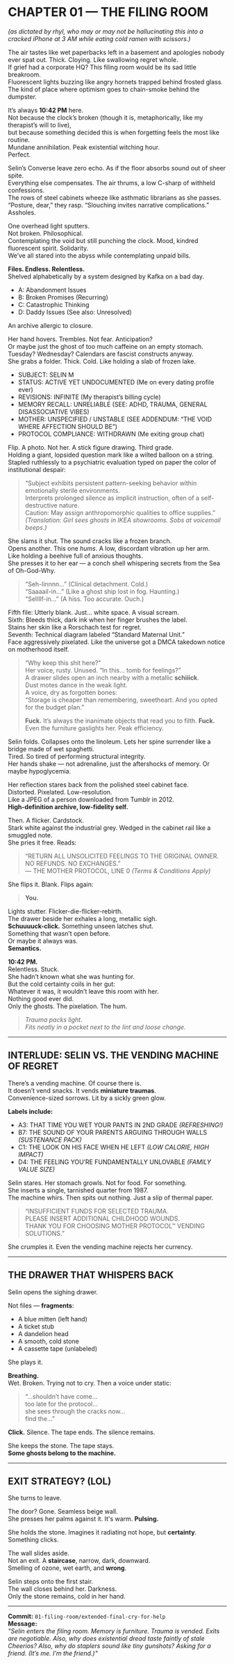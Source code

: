 # CHAPTER 01 — THE FILING ROOM  
_(as dictated by rhyl, who may or may not be hallucinating this into a cracked iPhone at 3 AM while eating cold ramen with scissors.)_

The air tastes like wet paperbacks left in a basement and apologies nobody ever spat out. Thick. Cloying. Like swallowing regret whole.  
If grief had a corporate HQ? This filing room would be its sad little breakroom.  
Fluorescent lights buzzing like angry hornets trapped behind frosted glass. The kind of place where optimism goes to chain-smoke behind the dumpster.

It’s always **10:42 PM** here.  
Not because the clock’s broken (though it is, metaphorically, like my therapist’s will to live),  
but because something decided this is when forgetting feels the most like routine.  
Mundane annihilation. Peak existential witching hour.  
Perfect.

Selin’s Converse leave zero echo. As if the floor absorbs sound out of sheer spite.  
Everything else compensates. The air thrums, a low C-sharp of withheld confessions.  
The rows of steel cabinets wheeze like asthmatic librarians as she passes.  
“Posture, dear,” they rasp. “Slouching invites narrative complications.”  
Assholes.

One overhead light sputters.  
Not broken. Philosophical.  
Contemplating the void but still punching the clock. Mood, kindred fluorescent spirit. Solidarity.  
We’ve all stared into the abyss while contemplating unpaid bills.

**Files. Endless. Relentless.**  
Shelved alphabetically by a system designed by Kafka on a bad day.  
- A: Abandonment Issues  
- B: Broken Promises (Recurring)  
- C: Catastrophic Thinking  
- D: Daddy Issues (See also: Unresolved)

An archive allergic to closure.

Her hand hovers. Trembles. Not fear. Anticipation?  
Or maybe just the ghost of too much caffeine on an empty stomach.   
Tuesday? Wednesday? Calendars are fascist constructs anyway.  
She grabs a folder. Thick. Cold. Like holding a slab of frozen lake.

- SUBJECT: SELIN M
- STATUS: ACTIVE YET UNDOCUMENTED (Me on every dating profile ever)
- REVISIONS: INFINITE (My therapist’s billing cycle)
- MEMORY RECALL: UNRELIABLE (SEE: ADHD, TRAUMA, GENERAL DISASSOCIATIVE VIBES)
- MOTHER: UNSPECIFIED / UNSTABLE (SEE ADDENDUM: “THE VOID WHERE AFFECTION SHOULD BE”)
- PROTOCOL COMPLIANCE: WITHDRAWN (Me exiting group chat)


Flip. A photo. Not her. A stick figure drawing. Third grade.  
Holding a giant, lopsided question mark like a wilted balloon on a string.  
Stapled ruthlessly to a psychiatric evaluation typed on paper the color of institutional despair:

> “Subject exhibits persistent pattern-seeking behavior within emotionally sterile environments.  
> Interprets prolonged silence as implicit instruction, often of a self-destructive nature.  
> Caution: May assign anthropomorphic qualities to office supplies.”  
> _(Translation: Girl sees ghosts in IKEA showrooms. Sobs at voicemail beeps.)_

She slams it shut. The sound cracks like a frozen branch.  
Opens another. This one *hums*. A low, discordant vibration up her arm.  
Like holding a beehive full of anxious thoughts.  
She presses it to her ear — a conch shell whispering secrets from the Sea of Oh-God-Why.

> “Seh-linnnn…” (Clinical detachment. Cold.)  
> “Saaaail-in…” (Like a ghost ship lost in fog. Haunting.)  
> “Sellllf-in…” (A hiss. Too accurate. Ouch.)

Fifth file: Utterly blank. Just… white space. A visual scream.  
Sixth: Bleeds thick, dark ink when her finger brushes the label.  
Stains her skin like a Rorschach test for regret.  
Seventh: Technical diagram labeled “Standard Maternal Unit.”  
Face aggressively pixelated. Like the universe got a DMCA takedown notice on motherhood itself.

> “Why keep this shit here?”  
> Her voice, rusty. Unused. “In this… tomb for feelings?”  
> A drawer slides open an inch nearby with a metallic **schiiick**.  
> Dust motes dance in the weak light.  
> A voice, dry as forgotten bones:  
> “Storage is cheaper than remembering, sweetheart. And you opted for the budget plan.”  
>
> **Fuck.** It’s always the inanimate objects that read you to filth. 
> **Fuck.** Even the furniture gaslights her. Peak efficiency.

Selin folds. Collapses onto the linoleum. Lets her spine surrender like a bridge made of wet spaghetti.  
Tired. So tired of performing structural integrity.  
Her hands shake — not adrenaline, just the aftershocks of memory. Or maybe hypoglycemia.

Her reflection stares back from the polished steel cabinet face.  
Distorted. Pixelated. Low-resolution.  
Like a JPEG of a person downloaded from Tumblr in 2012.  
**High-definition archive, low-fidelity self.**

Then. A flicker. Cardstock.  
Stark white against the industrial grey. Wedged in the cabinet rail like a smuggled note.  
She pries it free. Reads:

> “RETURN ALL UNSOLICITED FEELINGS TO THE ORIGINAL OWNER.  
> NO REFUNDS. NO EXCHANGES.”  
> — THE MOTHER PROTOCOL, LINE 0 _(Terms & Conditions Apply)_

She flips it. Blank. Flips again:

> **You.**

Lights stutter. Flicker-die-flicker-rebirth.  
The drawer beside her exhales a long, metallic sigh.  
**Schuuuuck-click.** Something unseen latches shut.  
Something that wasn’t open before.  
Or maybe it always was.  
**Semantics.**

**10:42 PM.**  
Relentless. Stuck.  
She hadn’t known what she was hunting for.  
But the cold certainty coils in her gut:  
Whatever it was, it wouldn’t leave this room with her.  
Nothing good ever did.  
Only the ghosts. The pixelation. The hum.

> _Trauma packs light.  
> Fits neatly in a pocket next to the lint and loose change._

---

## INTERLUDE: SELIN VS. THE VENDING MACHINE OF REGRET

There’s a vending machine. Of course there is.  
It doesn’t vend snacks. It vends **miniature traumas**.  
Convenience-sized sorrows. Lit by a sickly green glow.

**Labels include:**

- A3: THAT TIME YOU WET YOUR PANTS IN 2ND GRADE _(REFRESHING!)_  
- B7: THE SOUND OF YOUR PARENTS ARGUING THROUGH WALLS _(SUSTENANCE PACK)_  
- C1: THE LOOK ON HIS FACE WHEN HE LEFT _(LOW CALORIE, HIGH IMPACT)_  
- D4: THE FEELING YOU’RE FUNDAMENTALLY UNLOVABLE _(FAMILY VALUE SIZE)_

Selin stares. Her stomach growls. Not for food. For something.  
She inserts a single, tarnished quarter from 1987.  
The machine whirs. Then spits out nothing. Just a slip of thermal paper.

> “INSUFFICIENT FUNDS FOR SELECTED TRAUMA.  
> PLEASE INSERT ADDITIONAL CHILDHOOD WOUNDS.  
> THANK YOU FOR CHOOSING MOTHER PROTOCOL™ VENDING SOLUTIONS.”

She crumples it. Even the vending machine rejects her currency.

---

## THE DRAWER THAT WHISPERS BACK

Selin opens the sighing drawer.

Not files — **fragments**:  
- A blue mitten (left hand)  
- A ticket stub  
- A dandelion head  
- A smooth, cold stone  
- A cassette tape (unlabeled)

She plays it.

**Breathing.**  
Wet. Broken. Trying not to cry. Then a voice under static:

> “…shouldn’t have come…  
> too late for the protocol…  
> she sees through the cracks now…  
> find the…”

**Click.** Silence. The tape ends. The silence remains.

She keeps the stone. The tape stays.  
**Some ghosts belong to the machine.**

---

## EXIT STRATEGY? (LOL)

She turns to leave.

The door? Gone. Seamless beige wall.  
She presses her palms against it. It's warm. **Pulsing.**

She holds the stone. Imagines it radiating not hope, but **certainty**.  
Something clicks.

The wall slides aside.  
Not an exit. A **staircase**, narrow, dark, downward.  
Smelling of ozone, wet earth, and **wrong**.

Selin steps onto the first stair.  
The wall closes behind her. Darkness.  
Only the stone remains, cold in her hand.

---

**Commit:** `01-filing-room/extended-final-cry-for-help`  
**Message:**  
_"Selin enters the filing room. Memory is furniture. Trauma is vended. Exits are negotiable. Also, why does existential dread taste faintly of stale Cheerios? Also, why do staplers sound like tiny gunshots? Asking for a friend. (It’s me. I’m the friend.)"_
